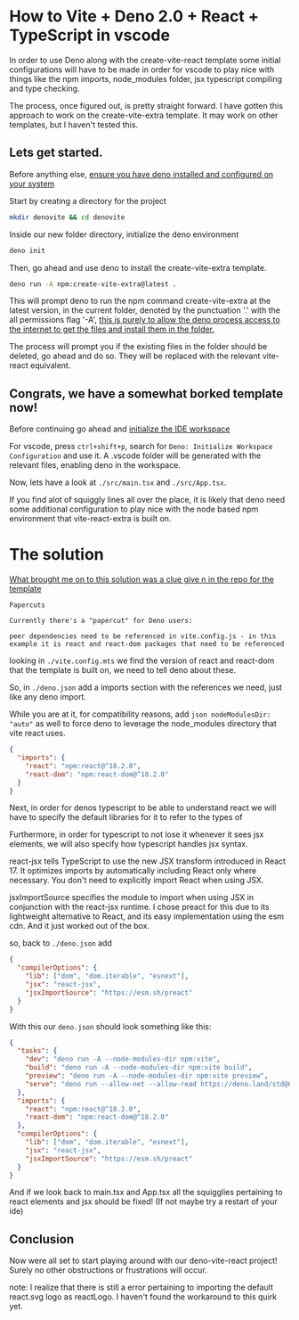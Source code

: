 # How to Vite + Deno 2.0 + React + TypeScript in vscode

In order to use Deno along with the create-vite-react template some initial
configurations will have to be made in order for vscode to play nice with things
like the npm imports, node_modules folder, jsx typescript compiling and type
checking.

The process, once figured out, is pretty straight forward. I have gotten this
approach to work on the create-vite-extra template. It may work on other
templates, but I haven't tested this.

## Lets get started.

Before anything else,
[ensure you have deno installed and configured on your system](https://docs.deno.com/runtime/)

Start by creating a directory for the project

```bash
mkdir denovite && cd denovite
```

Inside our new folder directory, initialize the deno environment

```bash
deno init
```

Then, go ahead and use deno to install the create-vite-extra template.

```bash
deno run -A npm:create-vite-extra@latest .
```

This will prompt deno to run the npm command create-vite-extra at the latest
version, in the current folder, denoted by the punctuation '.' with the all
permissions flag '-A',
[this is purely to allow the deno process access to the internet to get the files and install them in the folder.](https://docs.deno.com/runtime/fundamentals/security/)

The process will prompt you if the existing files in the folder should be
deleted, go ahead and do so. They will be replaced with the relevant vite-react
equivalent.

## Congrats, we have a somewhat borked template now!

Before continuing go ahead and
[initialize the IDE workspace](https://docs.deno.com/runtime/getting_started/setup_your_environment/)

For vscode, press `ctrl+shift+p`, search for
`Deno: Initialize Workspace Configuration` and use it. A .vscode folder will be
generated with the relevant files, enabling deno in the workspace.

Now, lets have a look at `./src/main.tsx` and `./src/App.tsx`.

If you find alot of squiggly lines all over the place, it is likely that deno
need some additional configuration to play nice with the node based npm
environment that vite-react-extra is built on.

# The solution

[What brought me on to this solution was a clue give n in the repo for the template](https://github.com/bluwy/create-vite-extra/blob/master/template-deno-react-ts/README.md)

    Papercuts

    Currently there's a "papercut" for Deno users:

    peer dependencies need to be referenced in vite.config.js - in this example it is react and react-dom packages that need to be referenced

looking in `./vite.config.mts` we find the version of react and react-dom that
the template is built on, we need to tell deno about these.

So, in `./deno.json` add a imports section with the references we need, just
like any deno import.

While you are at it, for compatibility reasons, add
`json nodeModulesDir: "auto"` as well to force deno to leverage the node_modules
directory that vite react uses.

```json
{
  "imports": {
    "react": "npm:react@^18.2.0",
    "react-dom": "npm:react-dom@^18.2.0"
  }
}
```

Next, in order for denos typescript to be able to understand react we will have
to specify the default libraries for it to refer to the types of

Furthermore, in order for typescript to not lose it whenever it sees jsx elements, we will also specify how typescript handles jsx syntax.

react-jsx tells TypeScript to use the new JSX transform introduced in React 17. It optimizes imports by automatically including React only where necessary. You don't need to explicitly import React when using JSX.

jsxImportSource specifies the module to import when using JSX in conjunction with the react-jsx runtime. I chose preact for this due to its lightweight alternative to React, and its easy implementation using the esm cdn. And it just worked out of the box.

so, back to `./deno.json` add

```json
{
  "compilerOptions": {
    "lib": ["dom", "dom.iterable", "esnext"],
    "jsx": "react-jsx",
    "jsxImportSource": "https://esm.sh/preact"
  }
}
```

With this our `deno.json` should look something like this:

```json
{
  "tasks": {
    "dev": "deno run -A --node-modules-dir npm:vite",
    "build": "deno run -A --node-modules-dir npm:vite build",
    "preview": "deno run -A --node-modules-dir npm:vite preview",
    "serve": "deno run --allow-net --allow-read https://deno.land/std@0.157.0/http/file_server.ts dist/"
  },
  "imports": {
    "react": "npm:react@^18.2.0",
    "react-dom": "npm:react-dom@^18.2.0"
  },
  "compilerOptions": {
    "lib": ["dom", "dom.iterable", "esnext"],
    "jsx": "react-jsx",
    "jsxImportSource": "https://esm.sh/preact"
  }
}

```

And if we look back to main.tsx and App.tsx all the squigglies pertaining to react elements and jsx should be fixed! (If not maybe try a restart of your ide)


## Conclusion

Now were all set to start playing around with our deno-vite-react project! Surely no other obstructions or frustrations will occur.

note: I realize that there is still a error pertaining to importing the default react.svg logo as reactLogo. I haven't found the workaround to this quirk yet.